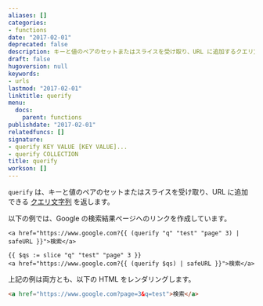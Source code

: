 ```yaml
---
aliases: []
categories:
- functions
date: "2017-02-01"
deprecated: false
description: キーと値のペアのセットまたはスライスを受け取り、URL に追加するクエリ文字列を返します。
draft: false
hugoversion: null
keywords:
- urls
lastmod: "2017-02-01"
linktitle: querify
menu:
  docs:
    parent: functions
publishdate: "2017-02-01"
relatedfuncs: []
signature:
- querify KEY VALUE [KEY VALUE]...
- querify COLLECTION
title: querify
workson: []
---
```


`querify` は、キーと値のペアのセットまたはスライスを受け取り、URL に追加できる [クエリ文字列](https://en.wikipedia.org/wiki/Query_string) を返します。

以下の例では、Google の検索結果ページへのリンクを作成しています。

```go-html-template
<a href="https://www.google.com?{{ (querify "q" "test" "page" 3) | safeURL }}">検索</a>

{{ $qs := slice "q" "test" "page" 3 }}
<a href="https://www.google.com?{{ (querify $qs) | safeURL }}">検索</a>
```

上記の例は両方とも、以下の HTML をレンダリングします。

```html
<a href="https://www.google.com?page=3&q=test">検索</a>
```
